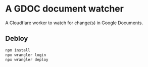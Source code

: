 # A GDOC document watcher

A Cloudflare worker to watch for change(s) in Google Documents.

## Debloy

```bash
npm install
npx wrangler login
npx wrangler deploy
```
